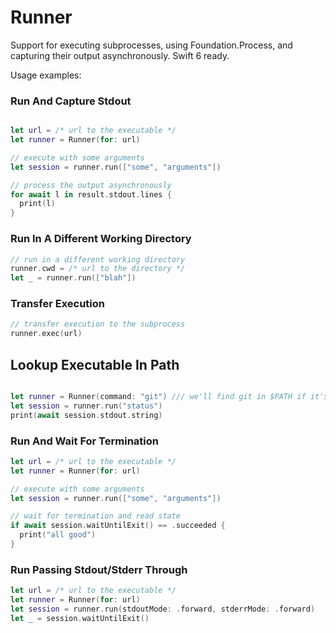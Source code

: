 
# Runner

Support for executing subprocesses, using Foundation.Process, and capturing their
output asynchronously. Swift 6 ready.

Usage examples:

### Run And Capture Stdout

```swift

let url = /* url to the executable */
let runner = Runner(for: url)

// execute with some arguments
let session = runner.run(["some", "arguments"])

// process the output asynchronously
for await l in result.stdout.lines {
  print(l)
}
```

### Run In A Different Working Directory

```swift
// run in a different working directory
runner.cwd = /* url to the directory */
let _ = runner.run(["blah"])
```

### Transfer Execution

```swift
// transfer execution to the subprocess
runner.exec(url)
```

## Lookup Executable In Path

```swift

let runner = Runner(command: "git") /// we'll find git in $PATH if it's there
let session = runner.run("status")
print(await session.stdout.string)
```


### Run And Wait For Termination

```swift
let url = /* url to the executable */
let runner = Runner(for: url)

// execute with some arguments
let session = runner.run(["some", "arguments"])

// wait for termination and read state
if await session.waitUntilExit() == .succeeded {
  print("all good")
}
```

### Run Passing Stdout/Stderr Through

```swift
let url = /* url to the executable */
let runner = Runner(for: url)
let session = runner.run(stdoutMode: .forward, stderrMode: .forward)
let _ = session.waitUntilExit()
```